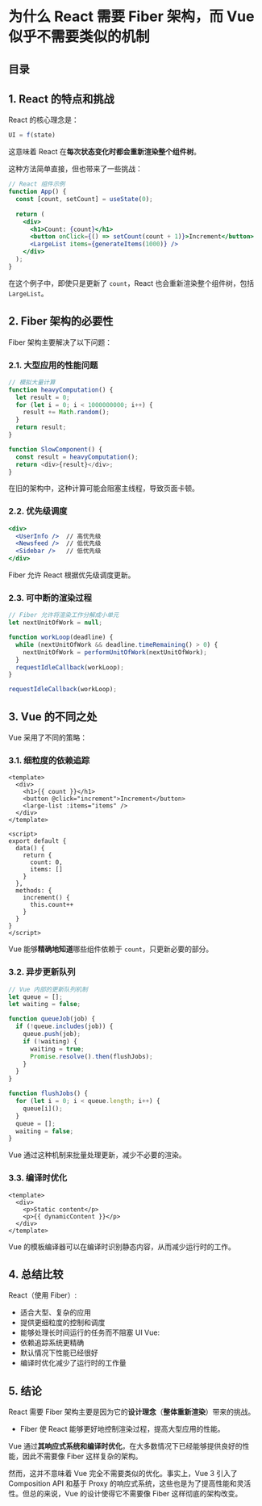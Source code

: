 
# 为什么 React 需要 Fiber 架构，而 Vue 似乎不需要类似的机制




## 目录
<!-- toc -->
 ## 1. React 的特点和挑战 

React 的核心理念是：

```javascript
UI = f(state)
```

这意味着 React 在**每次状态变化时都会重新渲染整个组件树**。

这种方法简单直接，但也带来了一些挑战：

```jsx hl:9
// React 组件示例
function App() {
  const [count, setCount] = useState(0);
  
  return (
    <div>
      <h1>Count: {count}</h1>
      <button onClick={() => setCount(count + 1)}>Increment</button>
      <LargeList items={generateItems(1000)} />
    </div>
  );
}
```

在这个例子中，即使只是更新了 `count`，React 也会重新渲染整个组件树，包括 `LargeList`。

## 2. Fiber 架构的必要性

Fiber 架构主要解决了以下问题：

### 2.1. 大型应用的性能问题

```javascript
// 模拟大量计算
function heavyComputation() {
  let result = 0;
  for (let i = 0; i < 1000000000; i++) {
    result += Math.random();
  }
  return result;
}

function SlowComponent() {
  const result = heavyComputation();
  return <div>{result}</div>;
}
```

在旧的架构中，这种计算可能会阻塞主线程，导致页面卡顿。

### 2.2. 优先级调度

```jsx
<div>
  <UserInfo />  // 高优先级
  <Newsfeed />  // 低优先级
  <Sidebar />   // 低优先级
</div>
```

Fiber 允许 React 根据优先级调度更新。

### 2.3. 可中断的渲染过程

```javascript
// Fiber 允许将渲染工作分解成小单元
let nextUnitOfWork = null;

function workLoop(deadline) {
  while (nextUnitOfWork && deadline.timeRemaining() > 0) {
    nextUnitOfWork = performUnitOfWork(nextUnitOfWork);
  }
  requestIdleCallback(workLoop);
}

requestIdleCallback(workLoop);
```

## 3. Vue 的不同之处

Vue 采用了不同的策略：

### 3.1. 细粒度的依赖追踪

```vue
<template>
  <div>
    <h1>{{ count }}</h1>
    <button @click="increment">Increment</button>
    <large-list :items="items" />
  </div>
</template>

<script>
export default {
  data() {
    return {
      count: 0,
      items: []
    }
  },
  methods: {
    increment() {
      this.count++
    }
  }
}
</script>
```

Vue 能够**精确地知道**哪些组件依赖于 `count`，只更新必要的部分。

### 3.2. 异步更新队列

```javascript
// Vue 内部的更新队列机制
let queue = [];
let waiting = false;

function queueJob(job) {
  if (!queue.includes(job)) {
    queue.push(job);
    if (!waiting) {
      waiting = true;
      Promise.resolve().then(flushJobs);
    }
  }
}

function flushJobs() {
  for (let i = 0; i < queue.length; i++) {
    queue[i]();
  }
  queue = [];
  waiting = false;
}
```

Vue 通过这种机制来批量处理更新，减少不必要的渲染。

### 3.3. 编译时优化

```vue
<template>
  <div>
    <p>Static content</p>
    <p>{{ dynamicContent }}</p>
  </div>
</template>
```

Vue 的模板编译器可以在编译时识别静态内容，从而减少运行时的工作。

## 4. 总结比较

React（使用 Fiber）:
- 适合大型、复杂的应用
- 提供更细粒度的控制和调度
- 能够处理长时间运行的任务而不阻塞 UI
Vue:
- 依赖追踪系统更精确
- 默认情况下性能已经很好
- 编译时优化减少了运行时的工作量

## 5. 结论

React 需要 Fiber 架构主要是因为它的**设计理念**（**整体重新渲染**）带来的挑战。
- Fiber 使 React 能够更好地控制渲染过程，提高大型应用的性能。

Vue 通过**其响应式系统和编译时优化**，在大多数情况下已经能够提供良好的性能，因此不需要像 Fiber 这样复杂的架构。

然而，这并不意味着 Vue 完全不需要类似的优化。事实上，Vue 3 引入了 Composition API 和基于 Proxy 的响应式系统，这些也是为了提高性能和灵活性。但总的来说，Vue 的设计使得它不需要像 Fiber 这样彻底的架构改变。
